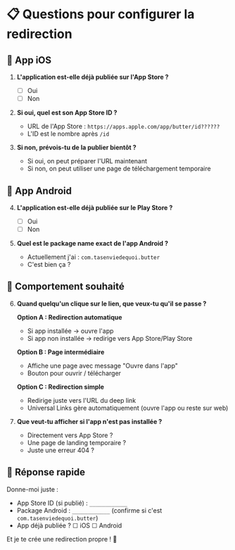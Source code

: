 # 📋 Questions pour configurer la redirection

## 🍎 App iOS

1. **L'application est-elle déjà publiée sur l'App Store ?**
   - ☐ Oui
   - ☐ Non

2. **Si oui, quel est son App Store ID ?**
   - URL de l'App Store : `https://apps.apple.com/app/butter/id??????`
   - L'ID est le nombre après `/id`

3. **Si non, prévois-tu de la publier bientôt ?**
   - Si oui, on peut préparer l'URL maintenant
   - Si non, on peut utiliser une page de téléchargement temporaire

## 🤖 App Android

4. **L'application est-elle déjà publiée sur le Play Store ?**
   - ☐ Oui
   - ☐ Non

5. **Quel est le package name exact de l'app Android ?**
   - Actuellement j'ai : `com.tasenviedequoi.butter`
   - C'est bien ça ?

## 🔗 Comportement souhaité

6. **Quand quelqu'un clique sur le lien, que veux-tu qu'il se passe ?**
   
   **Option A : Redirection automatique**
   - Si app installée → ouvre l'app
   - Si app non installée → redirige vers App Store/Play Store
   
   **Option B : Page intermédiaire**
   - Affiche une page avec message "Ouvre dans l'app"
   - Bouton pour ouvrir / télécharger
   
   **Option C : Redirection simple**
   - Redirige juste vers l'URL du deep link
   - Universal Links gère automatiquement (ouvre l'app ou reste sur web)

7. **Que veut-tu afficher si l'app n'est pas installée ?**
   - Directement vers App Store ?
   - Une page de landing temporaire ?
   - Juste une erreur 404 ?

## 🎯 Réponse rapide

Donne-moi juste :
- App Store ID (si publié) : `____________`
- Package Android : `____________` (confirme si c'est `com.tasenviedequoi.butter`)
- App déjà publiée ? ☐ iOS ☐ Android

Et je te crée une redirection propre ! 🚀


